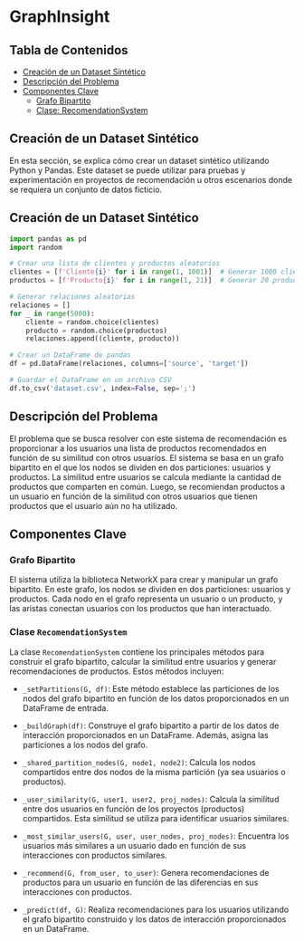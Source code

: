 # GraphInsight

## Tabla de Contenidos
- [Creación de un Dataset Sintético](#Creación-de-un-Dataset-Sintético)
- [Descripción del Problema](#descripción-del-problema)
- [Componentes Clave](#componentes-clave)
  - [Grafo Bipartito](#grafo-bipartito)
  - [Clase: RecomendationSystem](#clase-recomendationsystem)

## Creación de un Dataset Sintético

En esta sección, se explica cómo crear un dataset sintético utilizando Python y Pandas. Este dataset se puede utilizar para pruebas y experimentación en proyectos de recomendación u otros escenarios donde se requiera un conjunto de datos ficticio.

## Creación de un Dataset Sintético

```python
import pandas as pd
import random

# Crear una lista de clientes y productos aleatorios
clientes = [f'Cliente{i}' for i in range(1, 1001)]  # Generar 1000 clientes
productos = [f'Producto{i}' for i in range(1, 21)]  # Generar 20 productos

# Generar relaciones aleatorias
relaciones = []
for _ in range(5000):
    cliente = random.choice(clientes)
    producto = random.choice(productos)
    relaciones.append((cliente, producto))

# Crear un DataFrame de pandas
df = pd.DataFrame(relaciones, columns=['source', 'target'])

# Guardar el DataFrame en un archivo CSV
df.to_csv('dataset.csv', index=False, sep=';')
```

## Descripción del Problema

El problema que se busca resolver con este sistema de recomendación es proporcionar a los usuarios una lista de productos recomendados en función de su similitud con otros usuarios. El sistema se basa en un grafo bipartito en el que los nodos se dividen en dos particiones: usuarios y productos. La similitud entre usuarios se calcula mediante la cantidad de productos que comparten en común. Luego, se recomiendan productos a un usuario en función de la similitud con otros usuarios que tienen productos que el usuario aún no ha utilizado.

## Componentes Clave

### Grafo Bipartito
El sistema utiliza la biblioteca NetworkX para crear y manipular un grafo bipartito. En este grafo, los nodos se dividen en dos particiones: usuarios y productos. Cada nodo en el grafo representa un usuario o un producto, y las aristas conectan usuarios con los productos que han interactuado.

### Clase `RecomendationSystem`
La clase `RecomendationSystem` contiene los principales métodos para construir el grafo bipartito, calcular la similitud entre usuarios y generar recomendaciones de productos. Estos métodos incluyen:

- `_setPartitions(G, df)`: Este método establece las particiones de los nodos del grafo bipartito en función de los datos proporcionados en un DataFrame de entrada.

- `_buildGraph(df)`: Construye el grafo bipartito a partir de los datos de interacción proporcionados en un DataFrame. Además, asigna las particiones a los nodos del grafo.

- `_shared_partition_nodes(G, node1, node2)`: Calcula los nodos compartidos entre dos nodos de la misma partición (ya sea usuarios o productos).

- `_user_similarity(G, user1, user2, proj_nodes)`: Calcula la similitud entre dos usuarios en función de los proyectos (productos) compartidos. Esta similitud se utiliza para identificar usuarios similares.

- `_most_similar_users(G, user, user_nodes, proj_nodes)`: Encuentra los usuarios más similares a un usuario dado en función de sus interacciones con productos similares.

- `_recommend(G, from_user, to_user)`: Genera recomendaciones de productos para un usuario en función de las diferencias en sus interacciones con productos.

- `_predict(df, G)`: Realiza recomendaciones para los usuarios utilizando el grafo bipartito construido y los datos de interacción proporcionados en un DataFrame.

